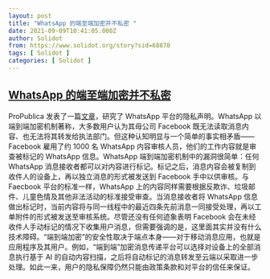 ```yaml
---
layout: post
title: "WhatsApp 的端至端加密并不私密 "
date: 2021-09-09T10:41:05.000Z
author: Solidot
from: https://www.solidot.org/story?sid=68870
tags: [ Solidot ]
categories: [ Solidot ]
---
```

<!--1631184065000-->
[WhatsApp 的端至端加密并不私密](https://www.solidot.org/story?sid=68870)
------

<div>
ProPublica 发表了一篇<a href="https://www.propublica.org/article/how-facebook-undermines-privacy-protections-for-its-2-billion-whatsapp-users">文章</a>，研究了 WhatsApp 平台的隐私声明。WhatsApp 以端到端加密机制著称，大多数用户认为其母公司 Facebook 既无法读取消息内容、也无法将其转发给执法部门。但这种认知明显与一个简单的事实相矛盾—— Facebook 雇用了约 1000 名 WhatsApp 内容审核人员，他们的工作内容就是审查被标记的 WhatsApp 信息。WhatsApp 端到端加密机制中的漏洞很简单：任何 WhatsApp 消息接收者都可以对内容进行标记。标记之后，消息内容会被复制到收件人的设备上，再以独立消息的形式被发送到 Facebook 手中以供审核。与 Faecbook 平台的标准一样，WhatsApp 上的内容同样需要根据反欺诈、垃圾邮件、儿童色情及其他非法活动的标准接受审查。当消息接收者将 WhatsApp 信息做出标记时，当前内容将与同一线程中的最近四条先前消息一同接受处理，再以工单附件的形式被发送至审核系统。尽管还没有任何迹象表明 Facebook 会在未经收件人手动标记的情况下收集用户消息，但需要强调的是，这里面其实并没有什么技术障碍。“端到端加密”的安全性取决于端点本身——对于移动消息应用，也就是应用程序及其用户。例如，“端到端”加密消息传递平台可以选择对设备上的全部消息执行基于 AI 的自动内容扫描，之后将自动标记的消息转发至云端以采取进一步处理。如此一来，用户的隐私保障仍然只能由政策条款和对平台的信任来保证。
</div>
